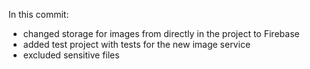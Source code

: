In this commit:
- changed storage for images from directly in the project to Firebase
- added test project with tests for the new image service
- excluded sensitive files